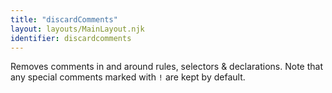 ```yaml
---
title: "discardComments"
layout: layouts/MainLayout.njk
identifier: discardcomments
---
```


<!-- This file was automatically generated. -->


Removes comments in and around rules, selectors & declarations. Note that any
special comments marked with `!` are kept by default.
